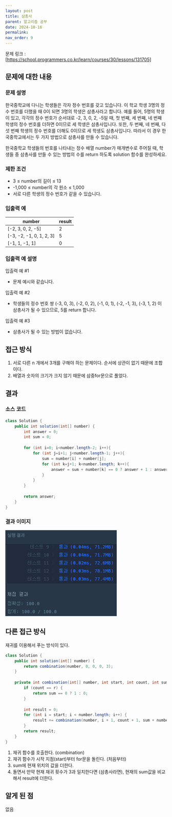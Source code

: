```yaml
---
layout: post
title: 삼총사
parent: 알고리즘 공부
date: 2024-10-16
permalink:
nav_order: 9
---
```


문제 링크 : [https://school.programmers.co.kr/learn/courses/30/lessons/131705]

## 문제에 대한 내용

### 문제 설명

한국중학교에 다니는 학생들은 각자 정수 번호를 갖고 있습니다. 이 학교 학생 3명의 정수 번호를 더했을 때 0이 되면 3명의 학생은 삼총사라고 합니다. 예를 들어, 5명의 학생이 있고, 각각의 정수 번호가 순서대로 -2, 3, 0, 2, -5일 때, 첫 번째, 세 번째, 네 번째 학생의 정수 번호를 더하면 0이므로 세 학생은 삼총사입니다. 또한, 두 번째, 네 번째, 다섯 번째 학생의 정수 번호를 더해도 0이므로 세 학생도 삼총사입니다. 따라서 이 경우 한국중학교에서는 두 가지 방법으로 삼총사를 만들 수 있습니다.

한국중학교 학생들의 번호를 나타내는 정수 배열 number가 매개변수로 주어질 때, 학생들 중 삼총사를 만들 수 있는 방법의 수를 return 하도록 solution 함수를 완성하세요.

### 제한 조건

- 3 ≤ number의 길이 ≤ 13
- -1,000 ≤ number의 각 원소 ≤ 1,000
- 서로 다른 학생의 정수 번호가 같을 수 있습니다.

### 입출력 예

| number                   | result |
| ------------------------ | ------ |
| [-2, 3, 0, 2, -5]        | 2      |
| [-3, -2, -1, 0, 1, 2, 3] | 5      |
| [-1, 1, -1, 1]           | 0      |

### 입출력 예 설명

입출력 예 #1

- 문제 예시와 같습니다.

입출력 예 #2

- 학생들의 정수 번호 쌍 (-3, 0, 3), (-2, 0, 2), (-1, 0, 1), (-2, -1, 3), (-3, 1, 2) 이 삼총사가 될 수 있으므로, 5를 return 합니다.

입출력 예 #3

- 삼총사가 될 수 있는 방법이 없습니다.

## 접근 방식

1. 서로 다른 n 개에서 3개를 구해야 하는 문제이다. 순서에 상관이 없기 때문에 조합이다.
2. 배열과 숫자의 크기가 크지 않기 때문에 삼중for문으로 풀었다.

## 결과

### 소스 코드

```java
class Solution {
    public int solution(int[] number) {
        int answer = 0;
        int sum = 0;

        for (int i=0; i<number.length-2; i++){
            for (int j=i+1; j<number.length-1; j++){
                sum = number[i] + number[j];
                for (int k=j+1; k<number.length; k++){
                    answer = sum + number[k] == 0 ? answer + 1 : answer;
                }
            }
        }

        return answer;
    }
}
```

### 결과 이미지

![alt text](/공부/알고리즘-공부/image-8.png)

## 다른 접근 방식

재귀를 이용해서 푸는 방식이 있다.

```java
class Solution {
    public int solution(int[] number) {
        return combination(number, 0, 0, 0, 3);
    }

    private int combination(int[] number, int start, int count, int sum, int r) {
        if (count == r) {
            return sum == 0 ? 1 : 0;
        }

        int result = 0;
        for (int i = start; i < number.length; i++) {
            result += combination(number, i + 1, count + 1, sum + number[i], r);
        }
        return result;
    }
}
```

1. 재귀 함수를 호출한다. (combination)
2. 재귀 함수가 시작 지점(start)부터 for문을 돌린다. (처음부터)
3. sum에 현재 위치의 값을 더한다.
4. 돌면서 만약 현재 재귀 횟수가 3과 일치한다면 (삼총사라면), 현재의 sum값을 비교해서 result에 더한다.

## 알게 된 점

없음

[https://school.programmers.co.kr/learn/courses/30/lessons/131705]: https://school.programmers.co.kr/learn/courses/30/lessons/131705
